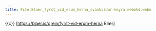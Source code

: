 ```yaml
---
title: File:Blaer_fyrst_vid_erum_herna_svanhildur-keyra.webmhd.webm
---
```


{{c}} [https://blaer.is/grein/fyrst-vid-erum-herna Blær]

